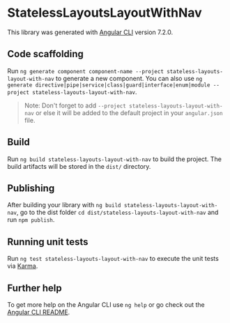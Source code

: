 # StatelessLayoutsLayoutWithNav

This library was generated with [Angular CLI](https://github.com/angular/angular-cli) version 7.2.0.

## Code scaffolding

Run `ng generate component component-name --project stateless-layouts-layout-with-nav` to generate a new component. You can also use `ng generate directive|pipe|service|class|guard|interface|enum|module --project stateless-layouts-layout-with-nav`.

> Note: Don't forget to add `--project stateless-layouts-layout-with-nav` or else it will be added to the default project in your `angular.json` file.

## Build

Run `ng build stateless-layouts-layout-with-nav` to build the project. The build artifacts will be stored in the `dist/` directory.

## Publishing

After building your library with `ng build stateless-layouts-layout-with-nav`, go to the dist folder `cd dist/stateless-layouts-layout-with-nav` and run `npm publish`.

## Running unit tests

Run `ng test stateless-layouts-layout-with-nav` to execute the unit tests via [Karma](https://karma-runner.github.io).

## Further help

To get more help on the Angular CLI use `ng help` or go check out the [Angular CLI README](https://github.com/angular/angular-cli/blob/master/README.md).
